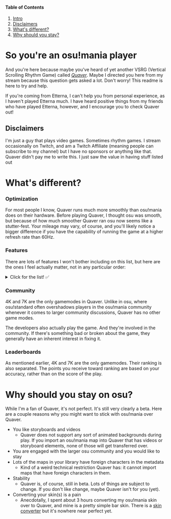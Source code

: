 #### Table of Contents
1. [Intro](#so-youre-an-osumania-player)
2. [Disclaimers](#disclaimers)
3. [What's different?](#whats-different)
4. [Why should you stay?](#why-should-you-stay-on-osu)


# So you're an osu!mania player
And you're here because maybe you've heard of yet another VSRG (Vertical Scrolling Rhythm Game) called [*Quaver*](https://store.steampowered.com/app/980610/Quaver/). Maybe I directed you here from my stream because this question gets asked a lot. Don't worry! This readme is here to try and help.

If you're coming from Etterna, I can't help you from personal experience, as I haven't played Etterna much. I have heard positive things from my friends who have played Etterna, however, and I encourage you to check Quaver out!

## Disclaimers

I'm just a guy that plays video games. Sometimes rhythm games. I stream occasionally on Twitch, and am a Twitch Affiliate (meaning people can subscribe to my channel) but I have no sponsors or anything like that. Quaver didn't pay me to write this. I just saw the value in having stuff listed out

# What's different?
### Optimization
For most people I know, Quaver runs much more smoothly than osu!mania does on their hardware. Before playing Quaver, I thought osu was smooth, but because of how much smoother Quaver ran osu now seems like a stutter-fest. Your mileage may vary, of course, and you'll likely notice a bigger difference if you have the capability of running the game at a higher refresh rate than 60Hz.

### Features
There are lots of features I won't bother including on this list, but here are the ones I feel actually matter, not in any particular order:

<details>
  <summary> Click for the list! ✅ </summary>

* Live Map Previews
* A much better editor
* You can download maps in-game without needing to donate
* You can adjust the rate at which a song plays in 0.05x increments, from 0.50x to 2.00x, and those plays are rankable if on ranked songs
* Customizable judgment windows
* Hate LNs? There is an (unranked) NO LN mod you can apply to any map!
* Love LNs? There is an (unranked) FULL LN mod you can apply to any map!
* *Really* Love LNs? There is an (unranked) INVERSE mod you can apply to any map!
* By the way, the hit and release of LNs are treated as separate notes for scoring
* You can know before playing a map what % of the notes on the map are LNs
* Highly acc-centric scoring system
* Much better (read: actually functional) tools for fixing offset
* Supports importing maps from osu!mania, Etterna, and other games
* Reverse SV, if you're into that
* 4K and 7K ranking is separated
* A more useful results screen
* Leaderboards on unranked songs^
* Multiplayer map uploads (You can share unsubmitted maps with players in your lobby)^
* And probably more useful features to come...!

(^) = Donator Features
</details>

### Community
4K and 7K are the only gamemodes in Quaver. Unlike in osu, where osu!standard often overshadows players in the osu!mania community whenever it comes to larger community discussions, Quaver has no other game modes.

The developers also actually play the game. And they're involved in the community. If there's something bad or broken about the game, they generally have an inherent interest in fixing it.

### Leaderboards
As mentioned earlier, 4K and 7K are the only gamemodes. Their ranking is also separated. The points you receive toward ranking are based on your accuracy, rather than on the score of the play.

# Why should you stay on osu?
While I'm a fan of Quaver, it's not perfect. It's still very clearly a beta. Here are a couple reasons why you might want to stick with osu!mania over Quaver.

* You like storyboards and videos
  * Quaver does not support any sort of animated backgrounds during play. If you import an osu!mania map into Quaver that has videos or storyboard elements, none of those will get transferred over.
* You are engaged with the larger osu community and you would like to stay
* Lots of the maps in your library have foreign characters in the metadata
  * Kind of a weird technical restriction Quaver has: it cannot import maps that have foreign characters in them.
* Stability
  * Quaver is, of course, still in beta. Lots of things are subject to change. If you don't like change, maybe Quaver isn't for you (yet).
* Converting your skin(s) is a pain
  * Anecdotally, I spent about 3 hours converting my osu!mania skin over to Quaver, and mine is a pretty simple bar skin. There is a [skin converter](https://rhythmgamers.net/QBC/) but it's nowhere near perfect yet.

